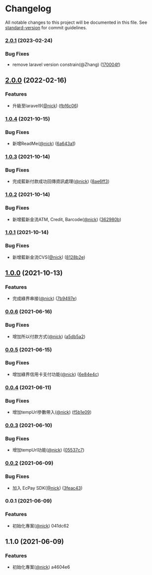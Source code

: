 # Changelog

All notable changes to this project will be documented in this file. See [standard-version](https://github.com/conventional-changelog/standard-version) for commit guidelines.

### [2.0.1](https://github.com/castion2293/paytool/compare/v2.0.0...v2.0.1) (2023-02-24)


### Bug Fixes

* remove laravel version constrain(@Zhang) ([170004f](https://github.com/castion2293/paytool/commit/170004ffd89e6385ef70fe4723fad114937f7d87))

## [2.0.0](https://github.com/castion2293/paytool/compare/v1.0.4...v2.0.0) (2022-02-16)


### Features

* 升級至laravel9([@nick](https://github.com/nick)) ([fbf6c06](https://github.com/castion2293/paytool/commit/fbf6c069e0b19e0f14929987b05f14c9686024d1))

### [1.0.4](https://github.com/castion2293/paytool/compare/v1.0.3...v1.0.4) (2021-10-15)


### Bug Fixes

* 新增ReadMe([@nick](https://github.com/nick)) ([6a643a1](https://github.com/castion2293/paytool/commit/6a643a1ccabccfee3d2d49432adcdd58d8ddf28a))

### [1.0.3](https://github.com/castion2293/paytool/compare/v1.0.2...v1.0.3) (2021-10-14)


### Bug Fixes

* 完成藍新付款成功回傳資訊處理([@nick](https://github.com/nick)) ([8ae6ff3](https://github.com/castion2293/paytool/commit/8ae6ff37b668f8e221e54dc323996c7599b77080))

### [1.0.2](https://github.com/castion2293/paytool/compare/v1.0.1...v1.0.2) (2021-10-14)


### Bug Fixes

* 新增藍新金流ATM, Credit, Barcode([@nick](https://github.com/nick)) ([362980b](https://github.com/castion2293/paytool/commit/362980b2e766d2fbfed893758183112facfc894f))

### [1.0.1](https://github.com/castion2293/paytool/compare/v1.0.0...v1.0.1) (2021-10-14)


### Bug Fixes

* 新增藍新金流CVS([@nick](https://github.com/nick)) ([8128b2e](https://github.com/castion2293/paytool/commit/8128b2ec3ef1dd6a8643719256fcf4204be7906e))

## [1.0.0](https://github.com/castion2293/paytool/compare/v0.0.6...v1.0.0) (2021-10-13)


### Features

* 完成綠界串接([@nick](https://github.com/nick)) ([7b9497e](https://github.com/castion2293/paytool/commit/7b9497e6319a5d1bee9c2653c08715b6ff4b844a))

### [0.0.6](https://github.com/castion2293/paytool/compare/v0.0.5...v0.0.6) (2021-06-16)


### Bug Fixes

* 增加所以付款方式([@nick](https://github.com/nick)) ([a5db5a2](https://github.com/castion2293/paytool/commit/a5db5a2256b591ea73b05d3e26785b20f8a74fc1))

### [0.0.5](https://github.com/castion2293/paytool/compare/v0.0.4...v0.0.5) (2021-06-15)


### Bug Fixes

* 增加綠界信用卡支付功能([@nick](https://github.com/nick)) ([6e84e4c](https://github.com/castion2293/paytool/commit/6e84e4cafc4018707e07a8f1c018b5560dc79b39))

### [0.0.4](https://github.com/castion2293/paytool/compare/v0.0.3...v0.0.4) (2021-06-11)


### Bug Fixes

* 增加tempUrl參數帶入([@nick](https://github.com/nick)) ([f5b1e09](https://github.com/castion2293/paytool/commit/f5b1e099aaea74ee3f3910d67f648868411cb109))

### [0.0.3](https://github.com/castion2293/paytool/compare/v0.0.2...v0.0.3) (2021-06-10)


### Bug Fixes

* 增加tempUrl功能([@nick](https://github.com/nick)) ([05537c7](https://github.com/castion2293/paytool/commit/05537c75b81b2ab73e2c434a0c593300aff6f60b))

### [0.0.2](https://github.com/castion2293/paytool/compare/v0.0.1...v0.0.2) (2021-06-09)


### Bug Fixes

* 加入 EcPay SDK([@nick](https://github.com/nick)) ([3feac43](https://github.com/castion2293/paytool/commit/3feac43b931a6801809a85f4b9ff7397c75df382))

### 0.0.1 (2021-06-09)


### Features

* 初始化專案([@nick](undefined/nick)) 041dc62

## 1.1.0 (2021-06-09)


### Features

* 初始化專案([@nick](undefined/nick)) a4604e6

